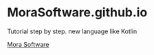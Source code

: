 # MoraSoftware.github.io
Tutorial step by step. new language like Kotlin

[Mora Software](http://MoraSoftware.github.io)
